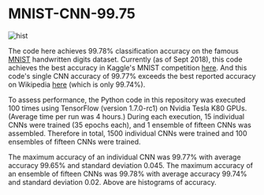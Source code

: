 # MNIST-CNN-99.75

![hist](http://playagricola.com/Kaggle/histBoth.png)  
  
The code here achieves 99.78% classification accuracy on the famous [MNIST](http://yann.lecun.com/exdb/mnist/) handwritten digits dataset. Currently (as of Sept 2018), this code achieves the best accuracy in Kaggle's MNIST competition [here](https://www.kaggle.com/cdeotte/25-million-images-0-99757-mnist). And this code's single CNN accuracy of 99.77% exceeds the best reported accuracy on Wikipedia [here](https://en.wikipedia.org/wiki/MNIST_database) (which is only 99.74%).  
  
To assess performance, the Python code in this repository was executed 100 times using TensorFlow (version 1.7.0-rc1) on Nvidia Tesla K80 GPUs. (Average time per run was 4 hours.) During each execution, 15 individual CNNs were trained (35 epochs each), and 1 ensemble of fifteen CNNs was assembled. Therefore in total, 1500 individual CNNs were trained and 100 ensembles of fifteen CNNs were trained.  
  
The maximum accuracy of an individual CNN was 99.77% with average accuracy 99.65% and standard deviation 0.045. The maximum accuracy of an ensemble of fifteen CNNs was 99.78% with average accuracy 99.74% and standard deviation 0.02. Above are histograms of accuracy.
